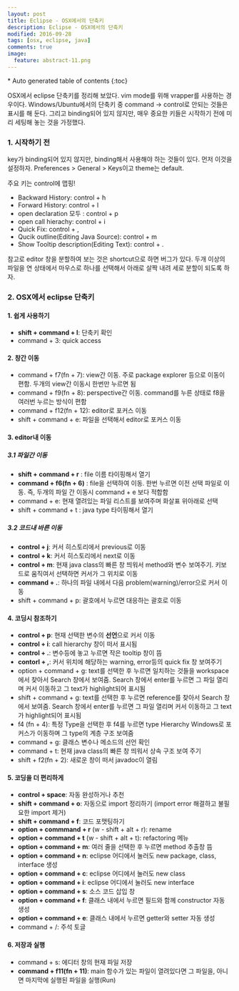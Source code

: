 ```yaml
---
layout: post
title: Eclipse - OSX에서의 단축키
description: Eclipse - OSX에서의 단축키
modified: 2016-09-28
tags: [osx, eclipse, java]
comments: true
image:
  feature: abstract-11.png
---
```


<section id="table-of-contents" class="toc">
<div id="drawer" markdown="1">
*  Auto generated table of contents
{:toc}
</div>
</section><!-- /#table-of-contents -->

OSX에서 eclipse 단축키를 정리해 보았다. vim mode를 위해 vrapper를 사용하는 경우이다. 
Windows/Ubuntu에서의 단축키 중 command -> control로 안되는 것들은 표시를 해 둔다. 그리고 binding되어 있지 않지만, 매우 중요한 키들은 시작하기 전에 미리 세팅해 놓는 것을 가정했다.

### 1. 시작하기 전

key가 binding되어 있지 않지만, binding해서 사용해야 하는 것들이 있다. 먼저 이것을 설정하자. Preferences > General > Keys이고 theme는 default.

주요 키는 control에 맵핑!

- Backward History: control + h
- Forward History: control + l
- open declaration 모두 : control + p
- open call hierachy: control + i
- Quick Fix: control + ,
- Qucik outline(Editing Java Source): control + m
- Show Tooltip description(Editing Text): control + .


참고로 editor 창을 분할하여 보는 것은 shortcut으로 하면 버그가 있다. 두개 이상의 파일을 연 상태에서 마우스로 하나를 선택해서 아래로 살짝 내려 세로 분할이 되도록 하자. 

### 2. OSX에서 eclipse 단축키

#### 1. 쉽게 사용하기

- **shift + command + l**: 단축키 확인
- command + 3: quick access

#### 2. 창간 이동 

- command + f7(fn + 7): view간 이동. 주로 package explorer 등으로 이동이 편함. 두개의 view간 이동시 한번만 누르면 됨
- command + f9(fn + 8): perspective간 이동. command를 누른 상태로 f8을 여러번 누르는 방식이 편함
- command + f12(fn + 12): editor로 포커스 이동
- shift + command + e: 파일을 선택해서 editor로 포커스 이동

#### 3. editor내 이동

##### 3.1 파일간 이동 

- **shift + command + r** : file 이름 타이핑해서 열기
- **command + f6(fn + 6)** : file을 선택하여 이동. 한번 누르면 이전 선택 파일로 이동. 즉, 두개의 파일 간 이동시 command + e 보다 적합함
- command + e: 현재 열려있는 파일 리스트를 보여주며 화살표 위아래로 선택
- shift + command + t : java type 타이핑해서 열기

##### 3.2 코드내 바른 이동

- **control + j**: 커서 히스토리에서 previous로 이동
- **control + k**: 커서 히스토리에서 next로 이동
- **control + m**: 현재 java class의 빠른 창 띄워서 method와 변수 보여주기. 키보드로 움직여서 선택하면 커서가 그 위치로 이동
- **command + .**: 하나의 파일 내에서 다음 problem(warning)/error으로 커서 이동
- shift + command + p: 괄호에서 누르면 대응하는 괄호로 이동

#### 4. 코딩시 참조하기

- **control + p**: 현재 선택한 변수의 **선언**으로 커서 이동 
- **control + i**: call hierarchy 창이 떠서 표시됨
- **control + .**: 변수등에 놓고 누르면 작은 tooltip 창이 뜸
- **contorl + ,**: 커서 위치에 해당하는 warning, error등의 quick fix 창 보여주기
- option + command + g: text를 선택한 후 누르면 일치하는 것들을 workspace에서 찾아서 Search 창에서 보여줌. Search 창에서 enter를 누르면 그 파일 열리며 커서 이동하고 그 text가 highlight되어 표시됨
- shift + command + g: text를 선택한 후 누르면 reference를 찾아서 Search 창에서 보여줌. Search 창에서 enter를 누르면 그 파일 열리며 커서 이동하고 그 text가 highlight되어 표시됨
- f4 (fn + 4): 특정 Type을 선택한 후 f4를 누르면 type Hierarchy Windows로 포커스가 이동하며 그 type의 계층 구조 보여줌 
- command + g: 클래스 변수나 메소드의 선언 확인 
- command + t: 현재 java class의 빠른 창 띄워서 상속 구조 보여 주기
- shift + f2(fn + 2): 새로운 창이 떠서 javadoc이 열림


#### 5. 코딩을 더 편리하게

- **control + space**: 자동 완성하거나 추천
- **shift + command + o**: 자동으로 import 정리하기 (import error 해결하고 불필요한 import 제거)
- **shift + command + f**: 코드 포맷팅하기
- **option + commmand + r** (w - shift + alt + r): rename
- **option + command + t** (w - shift + alt + t): refactoring 메뉴
- **option + command + m**: 여러 줄을 선택한 후 누르면 method 추출창 뜸
- **option + command + n**: eclipse 어디에서 눌러도 new package, class, interface 생성
- **option + command + c**: eclipse 어디에서 눌러도 new class
- **option + command + i**: eclipse 어디에서 눌러도 new interface
- **option + command + s**: 소스 코드 삽입 창
- **option + command + f**: 클래스 내에서 누르면 필드와 함께 constructor 자동 생성
- **option + command + e**: 클래스 내에서 누르면 getter와 setter 자동 생성
- command + /: 주석 토글

#### 6. 저장과 실행

- command + s: 에디터 창의 현재 파일 저장
- **command + f11(fn + 11)**: main 함수가 있는 파일이 열려있다면 그 파일을, 아니면 마지막에 실행된 파일을 실행(Run)

